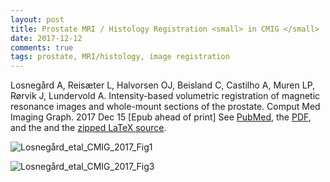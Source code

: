 ```yaml
---
layout: post
title: Prostate MRI / Histology Registration <small> in CMIG </small>
date: 2017-12-12
comments: true
tags: prostate, MRI/histology, image registration
---
```



Losnegård A, Reisæter L, Halvorsen OJ, Beisland C, Castilho A, Muren LP, Rørvik J, Lundervold A.
Intensity-based volumetric registration of magnetic resonance images and whole-mount sections of the prostate.
Comput Med Imaging Graph. 2017 Dec 15 [Epub ahead of print]
See [PubMed](https://www.ncbi.nlm.nih.gov/pubmed/29276002), the [PDF](http://github.com/arvidl/arvidl.github.io-source/blob/master/content/downloads/papers/losnegård_etal_prostate_mri_histology_registration_cmig_2017.pdf), and the and the [zipped LaTeX source](http://github.com/arvidl/arvidl.github.io-source/blob/master/content/downloads/papers/losnegård_etal_cmig_2017_latex_source_files_20171209.zip).
    

![Losnegård_etal_CMIG_2017_Fig1](http://arvidl.github.io/images/2017-12-12-prostate-mri-histology-cmig-fig1.png "Losnegård_etal_CMIG_2017_Fig1")

![Losnegård_etal_CMIG_2017_Fig3](http://arvidl.github.io/images/2017-12-12-prostate-mri-histology-cmig-fig3.png "Losnegård_etal_CMIG_2017_Fig3")